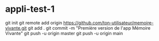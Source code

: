# appli-test-1
git init
git remote add origin https://github.com/ton-utilisateur/memoire-vivante.git
git add .
git commit -m "Première version de l'app Mémoire Vivante"
git push -u origin master
git push -u origin main
